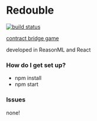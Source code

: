 # Redouble #

[![build status](https://secure.travis-ci.org/frankwallis/redouble.png?branch=master)](https://travis-ci.org/frankwallis/redouble)

[contract bridge game](http://www.redouble.io)

developed in ReasonML and React

### How do I get set up? ###

* npm install
* npm start

### Issues

none!
